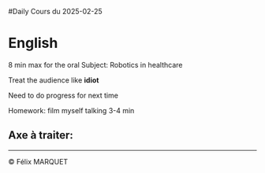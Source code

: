 #Daily 
Cours du 2025-02-25

# English
8 min max for the oral
Subject: Robotics in healthcare

Treat the audience like **idiot**

Need to do progress for next time

Homework: film myself talking 3-4 min

Axe à traiter:
- 

---
&copy; Félix MARQUET